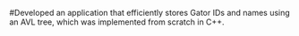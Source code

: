 #Developed an application that efficiently stores Gator IDs and names using an AVL tree, which was implemented from scratch in C++. 
